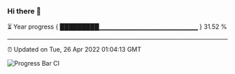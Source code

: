 ### Hi there 👋

⏳ Year progress { █████████▁▁▁▁▁▁▁▁▁▁▁▁▁▁▁▁▁▁▁▁▁ } 31.52 %

---

⏰ Updated on Tue, 26 Apr 2022 01:04:13 GMT

![Progress Bar CI](https://github.com/liununu/liununu/workflows/Progress%20Bar%20CI/badge.svg)
